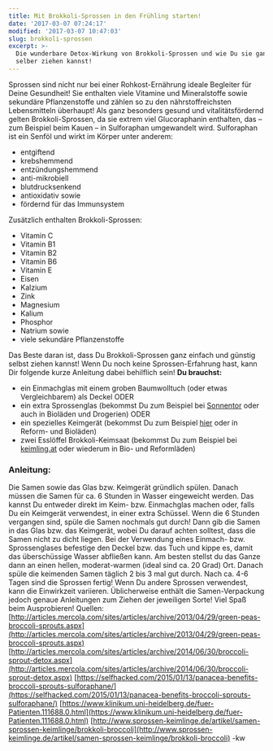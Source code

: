 ```yaml
---
title: Mit Brokkoli-Sprossen in den Frühling starten!
date: '2017-03-07 07:24:17'
modified: '2017-03-07 10:47:03'
slug: brokkoli-sprossen
excerpt: >-
  Die wunderbare Detox-Wirkung von Brokkoli-Sprossen und wie Du sie ganz einfach
  selber ziehen kannst!
---
```


Sprossen sind nicht nur bei einer Rohkost-Ernährung ideale Begleiter für Deine Gesundheit! Sie enthalten viele Vitamine und Mineralstoffe sowie sekundäre Pflanzenstoffe und zählen so zu den nährstoffreichsten Lebensmitteln überhaupt! Als ganz besonders gesund und vitalitätsfördernd gelten Brokkoli-Sprossen, da sie extrem viel Glucoraphanin enthalten, das – zum Beispiel beim Kauen – in Sulforaphan umgewandelt wird. Sulforaphan ist ein Senföl und wirkt im Körper unter anderem:

*   entgiftend
*   krebshemmend
*   entzündungshemmend
*   anti-mikrobiell
*   blutdrucksenkend
*   antioxidativ sowie
*   fördernd für das Immunsystem

Zusätzlich enthalten Brokkoli-Sprossen:

*   Vitamin C
*   Vitamin B1
*   Vitamin B2
*   Vitamin B6
*   Vitamin E
*   Eisen
*   Kalzium
*   Zink
*   Magnesium
*   Kalium
*   Phosphor
*   Natrium sowie
*   viele sekundäre Pflanzenstoffe

Das Beste daran ist, dass Du Brokkoli-Sprossen ganz einfach und günstig selbst ziehen kannst! Wenn Du noch keine Sprossen-Erfahrung hast, kann Dir folgende kurze Anleitung dabei behilflich sein! **Du brauchst:**

*   ein Einmachglas mit einem groben Baumwolltuch (oder etwas Vergleichbarem) als Deckel ODER
*   ein extra Sprossenglas (bekommst Du zum Beispiel bei [Sonnentor](https://www.sonnentor.com/de-at/onlineshop/suesses-feinkost/keimsaaten-muesli/keimglas-mit-siebdeckel-750-ml) oder auch in Bioläden und Drogerien) ODER
*   ein spezielles Keimgerät (bekommst Du zum Beispiel [hier](http://www.getreidemuehlen.de/Keimgeraete/Biosnacky/991437.html) oder in Reform- und Bioläden)
*   zwei Esslöffel Brokkoli-Keimsaat (bekommst Du zum Beispiel bei [keimling.at](http://www.keimling.at/catalogsearch/result/?q=brokkoli) oder wiederum in Bio- und Reformläden)

### Anleitung:

Die Samen sowie das Glas bzw. Keimgerät gründlich spülen. Danach müssen die Samen für ca. 6 Stunden in Wasser eingeweicht werden. Das kannst Du entweder direkt im Keim- bzw. Einmachglas machen oder, falls Du ein Keimgerät verwendest, in einer extra Schüssel. Wenn die 6 Stunden vergangen sind, spüle die Samen nochmals gut durch! Dann gib die Samen in das Glas bzw. das Keimgerät, wobei Du darauf achten solltest, dass die Samen nicht zu dicht liegen. Bei der Verwendung eines Einmach- bzw. Sprossenglases befestige den Deckel bzw. das Tuch und kippe es, damit das überschüssige Wasser abfließen kann. Am besten stellst du das Ganze dann an einen hellen, moderat-warmen (ideal sind ca. 20 Grad) Ort. Danach spüle die keimenden Samen täglich 2 bis 3 mal gut durch. Nach ca. 4-6 Tagen sind die Sprossen fertig! Wenn Du andere Sprossen verwendest, kann die Einwirkzeit variieren. Üblicherweise enthält die Samen-Verpackung jedoch genaue Anleitungen zum Ziehen der jeweiligen Sorte! Viel Spaß beim Ausprobieren! Quellen: [http://articles.mercola.com/sites/articles/archive/2013/04/29/green-peas-broccoli-sprouts.aspx](http://articles.mercola.com/sites/articles/archive/2013/04/29/green-peas-broccoli-sprouts.aspx) [http://articles.mercola.com/sites/articles/archive/2014/06/30/broccoli-sprout-detox.aspx](http://articles.mercola.com/sites/articles/archive/2014/06/30/broccoli-sprout-detox.aspx) [https://selfhacked.com/2015/01/13/panacea-benefits-broccoli-sprouts-sulforaphane/](https://selfhacked.com/2015/01/13/panacea-benefits-broccoli-sprouts-sulforaphane/) [https://www.klinikum.uni-heidelberg.de/fuer-Patienten.111688.0.html](https://www.klinikum.uni-heidelberg.de/fuer-Patienten.111688.0.html) [http://www.sprossen-keimlinge.de/artikel/samen-sprossen-keimlinge/brokkoli-broccoli](http://www.sprossen-keimlinge.de/artikel/samen-sprossen-keimlinge/brokkoli-broccoli) -kw
